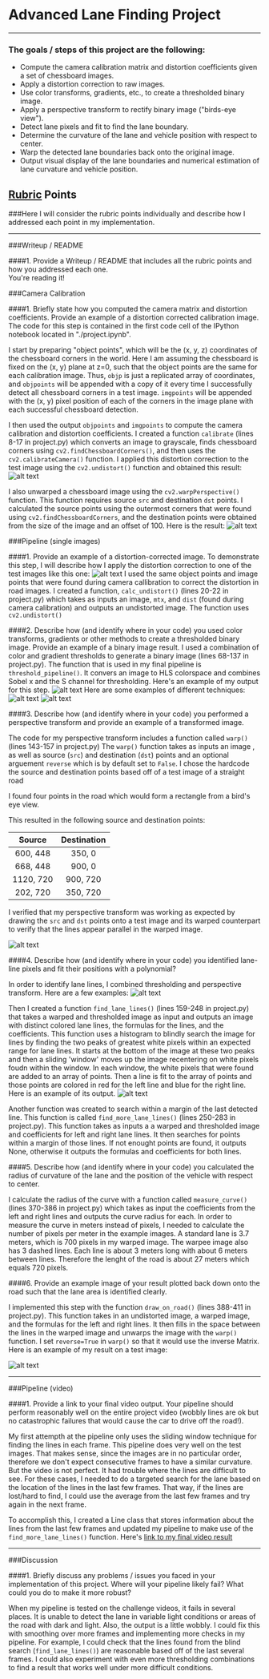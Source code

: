 # Advanced Lane Finding Project
---
### The goals / steps of this project are the following:

* Compute the camera calibration matrix and distortion coefficients given a set of chessboard images.
* Apply a distortion correction to raw images.
* Use color transforms, gradients, etc., to create a thresholded binary image.
* Apply a perspective transform to rectify binary image ("birds-eye view").
* Detect lane pixels and fit to find the lane boundary.
* Determine the curvature of the lane and vehicle position with respect to center.
* Warp the detected lane boundaries back onto the original image.
* Output visual display of the lane boundaries and numerical estimation of lane curvature and vehicle position.

[//]: # (Image References)

[image1]: ./output_images/distortion.png "Undistorted"
[image2]: ./output_images/warped.png "Warped Chessboard"
[image3]: ./output_images/Undistorted.png "Undistorted Road"
[image4]: ./output_images/Warped.png "Warped Road Example"
[image5]: ./output_images/Thresholds.png "Binary Examples"
[image6]: ./output_images/Thresholded_S.png "Binary Color"
[image7]: ./output_images/combined_thresholds.png "Combined Thresholds"
[image8]: ./output_images/'Thresholded_and_Warped.png' "Thresholded and Warped"
[image9]: ./output_images/find_lines.png "Sliding Window"
[image10]: ./output_images/Output.png "Output Example"
[image11]: ./output_images/final_test_imgs "Final Test Images"
[video1]: ./project_result.mp4 "First Attempt"
[video2]: ./final_project_result.mp4 "Final Video"
[video3]: ./challenge_video_result.mp4 "Challenge Video"
[video4]: ./harder_challenge_result.mp4 "Harder Challenge Video"

## [Rubric](https://review.udacity.com/#!/rubrics/571/view) Points
###Here I will consider the rubric points individually and describe how I addressed each point in my implementation.  

---
###Writeup / README

####1. Provide a Writeup / README that includes all the rubric points and how you addressed each one.  
You're reading it!

###Camera Calibration

####1. Briefly state how you computed the camera matrix and distortion coefficients. Provide an example of a distortion corrected calibration image.
The code for this step is contained in the first code cell of the IPython notebook located in "./project.ipynb".  

I start by preparing "object points", which will be the (x, y, z) coordinates of the chessboard corners in the world. Here I am assuming the chessboard is fixed on the (x, y) plane at z=0, such that the object points are the same for each calibration image.  Thus, `objp` is just a replicated array of coordinates, and `objpoints` will be appended with a copy of it every time I successfully detect all chessboard corners in a test image.  `imgpoints` will be appended with the (x, y) pixel position of each of the corners in the image plane with each successful chessboard detection.  

I then used the output `objpoints` and `imgpoints` to compute the camera calibration and distortion coefficients. I created a function `calibrate` (lines 8-17 in project.py) which converts an image to grayscale, finds chessboard corners using `cv2.findChessboardCorners()`, and then uses the `cv2.calibrateCamera()` function. I applied this distortion correction to the test image using the `cv2.undistort()` function and obtained this result: 
![alt text][image1]

I also unwarped a chessboard image using the `cv2.warpPerspective()` function. This function requires source `src` and destination `dst` points. I calculated the source points using the outermost corners that were found using `cv2.findChessboardCorners`, and the destination points were obtained from the size of the image and an offset of 100. Here is the result:
![alt text][image2]

###Pipeline (single images)

####1. Provide an example of a distortion-corrected image.
To demonstrate this step, I will describe how I apply the distortion correction to one of the test images like this one:
![alt text][image3]
I used the same object points and image points that were found during camera callibration to correct the distortion in road images. I created a function,  `calc_undistort()` (lines 20-22 in project.py) which takes as inputs an image, `mtx`, and `dist` (found during camera calibration) and outputs an undistorted image. The function uses `cv2.undistort()`


####2. Describe how (and identify where in your code) you used color transforms, gradients or other methods to create a thresholded binary image.  Provide an example of a binary image result.
I used a combination of color and gradient thresholds to generate a binary image (lines 68-137 in project.py). The function that is used in my final pipeline is `threshold_pipeline()`. It convers an image to HLS colorspace and combines Sobel x and the S channel for thresholding. Here's an example of my output for this step.
![alt text][image7]
Here are some examples of different techniques:
![alt text][image5]
![alt text][image6]

####3. Describe how (and identify where in your code) you performed a perspective transform and provide an example of a transformed image.

The code for my perspective transform includes a function called `warp()` (lines 143-157 in project.py) The `warp()` function takes as inputs an image , as well as source (`src`) and destination (`dst`) points and an optional arguement `reverse` which is by default set to `False`.  I chose the hardcode the source and destination points based off of a test image of a straight road

I found four points in the road which would form a rectangle from a bird's eye view.

This resulted in the following source and destination points:

| Source        | Destination   | 
|:-------------:|:-------------:| 
| 600, 448      | 350, 0        | 
| 668, 448      | 900, 0        |
| 1120, 720     | 900, 720      |
| 202, 720      | 350, 720      |

I verified that my perspective transform was working as expected by drawing the `src` and `dst` points onto a test image and its warped counterpart to verify that the lines appear parallel in the warped image.

![alt text][image4]

####4. Describe how (and identify where in your code) you identified lane-line pixels and fit their positions with a polynomial?

In order to identify lane lines, I combined thresholding and perspective transform. Here are a few examples:
![alt text][image8]

Then I created a function `find_lane_lines()` (lines 159-248 in project.py) that takes a warped and thresholded image as input and outputs an image with distinct colored lane lines, the formulas for the lines, and the coefficients. This function uses a histogram to blindly search the image for lines by finding the two peaks of greatest white pixels within an expected range for lane lines. It starts at the bottom of the image at these two peaks and then a sliding 'window' moves up the image recentering on white pixels foudn within the window. In each window, the white pixels that were found are added to an array of points. Then a line is fit to the array of points and those points are colored in red for the left line and blue for the right line. Here is an example of its output.
![alt text][image9]

Another function was created to search within a margin of the last detected line. This function is called `find_more_lane_lines()` (lines 250-283 in project.py). This function takes as inputs a a warped and thresholded image and coefficients for left and right lane lines. It then searches for points within a margin of those lines. If not enought points are found, it outputs None, otherwise it outputs the formulas and coefficients for both lines.

####5. Describe how (and identify where in your code) you calculated the radius of curvature of the lane and the position of the vehicle with respect to center.

I calculate the radius of the curve with a function called `measure_curve()` (lines 370-386 in project.py) which takes as input the coefficients from the left and right lines and outputs the curve radius for each. In order to measure the curve in meters instead of pixels, I needed to calculate the number of pixels per meter in the example images. A standard lane is 3.7 meters, which is 700 pixels in my warped image. The warpee image also has 3 dashed lines. Each line is about 3 meters long with about 6 meters between lines. Therefore the lenght of the road is about 27 meters which equals 720 pixels.

####6. Provide an example image of your result plotted back down onto the road such that the lane area is identified clearly.

I implemented this step with the function `draw_on_road()` (lines 388-411 in project.py). This function takes in an undistorted image, a warped image, and the formulas for the left and right lines. It then fills in the space between the lines in the warped image and unwarps the image with the `warp()` function. I set `reverse=True` in `warp()` so that it would use the inverse Matrix. Here is an example of my result on a test image:

![alt text][image10]

---

###Pipeline (video)

####1. Provide a link to your final video output.  Your pipeline should perform reasonably well on the entire project video (wobbly lines are ok but no catastrophic failures that would cause the car to drive off the road!).

My first attempth at the pipeline only uses the sliding window technique for finding the lines in each frame. This pipeline does very well on the test images. That makes sense, since the images are in no particular order, therefore we don't expect consecutive frames to have a similar curvature. But the video is not perfect. It had trouble where the lines are difficult to see. For these cases, I needed to do a targeted search for the lane based on the location of the lines in the last few frames. That way, if the lines are lost/hard to find, I could use the average from the last few frames and try again in the next frame. 

To accomplish this, I created a Line class that stores information about the lines from the last few frames and updated my pipeline to make use of the `find_more_lane_lines()` function.
Here's [link to my final video result](./final_project_result.mp4)

---

###Discussion

####1. Briefly discuss any problems / issues you faced in your implementation of this project.  Where will your pipeline likely fail?  What could you do to make it more robust?

When my pipeline is tested on the challenge videos, it fails in several places. It is unable to detect the lane in variable light conditions or areas of the road with dark and light. Also, the output is a little wobbly. I could fix this with smoothing over more frames and implementing more checks in my pipeline. For example, I could check that the lines found from the blind search (`find_lane_lines()`) are reasonable based off of the last several frames. I could also experiment with even more thresholding combinations to find a result that works well under more difficult conditions.


